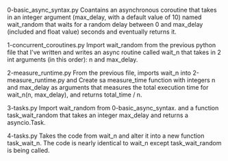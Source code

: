 0-basic_async_syntax.py                 Coantains an asynchronous coroutine that takes in an integer argument (max_delay, with a default value of 10) named wait_random that waits for a random delay between 0 and max_delay (included and float value) seconds and eventually returns it.



1-concurrent_coroutines.py              Import wait_random from the previous python file that I've written and writes an async routine called wait_n that takes in 2 int arguments (in this order): n and max_delay.



2-measure_runtime.py                    From the previous file, imports wait_n into 2-measure_runtime.py and Create sa measure_time function with integers n and max_delay as arguments that measures the total execution time for wait_n(n, max_delay), and returns total_time / n. 



3-tasks.py                              Import wait_random from 0-basic_async_syntax. and a function task_wait_random that takes an integer max_delay and returns a asyncio.Task.



4-tasks.py                              Takes the code from wait_n and alter it into a new function task_wait_n. The code is nearly identical to wait_n except task_wait_random is being called.
